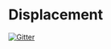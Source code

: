 # Displacement

[![Gitter](https://badges.gitter.im/Join%20Chat.svg)](https://gitter.im/Rybar/Displacement?utm_source=badge&utm_medium=badge&utm_campaign=pr-badge&utm_content=badge)